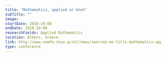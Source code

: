 ```yaml
---
title: "Mathematics, applied or knot"
subTitle: ""
image:
startDate: 2018-10-08
endDate: 2018-10-08
researchFields: Applied Mathematics
location: Athens, Greece
link: http://www.semfe.ntua.gr/el/news/imerida-me-titlo-mathematics-applied-or-knot
type: conference
---
```

